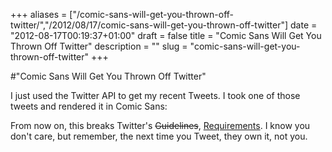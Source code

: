 +++
aliases = ["/comic-sans-will-get-you-thrown-off-twitter/","/2012/08/17/comic-sans-will-get-you-thrown-off-twitter"]
date = "2012-08-17T00:19:37+01:00"
draft = false
title = "Comic Sans Will Get You Thrown Off Twitter"
description = ""
slug = "comic-sans-will-get-you-thrown-off-twitter"
+++

#"Comic Sans Will Get You Thrown Off Twitter"

I just used the Twitter API to get my recent Tweets. I took one of those tweets and rendered it in Comic Sans:<a href="https://s3-eu-west-1.amazonaws.com/conoroneill.net/wp-content/uploads/2012/08/twitterapi.png"><img class="alignnone size-full wp-image-825" title="twitterapi" src="https://s3-eu-west-1.amazonaws.com/conoroneill.net/wp-content/uploads/2012/08/twitterapi.png" alt="" /></a>

From now on, this breaks Twitter's <span style="text-decoration: line-through;">Guidelines</span>, <a href="https://dev.twitter.com/blog/changes-coming-to-twitter-api">Requirements</a>. I know you don't care, but remember, the next time you Tweet, they own it, not you.

&nbsp;